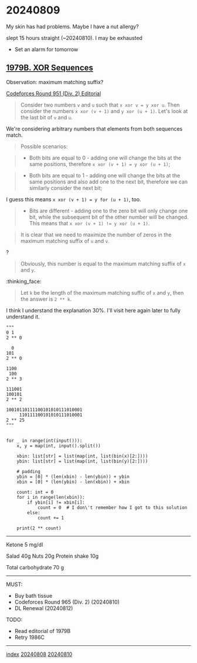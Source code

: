 <head><meta name="viewport" content="width=device-width, initial-scale=1.0, user-scalable=yes" /><meta charset="UTF-8"></head>

# 20240809

My skin has had problems. Maybe I have a nut allergy?

slept 15 hours straight (~20240810). I may be exhausted

- Set an alarm for tomorrow

## [1979B. XOR Sequences](https://codeforces.com/problemset/problem/1979/B)

Observation: maximum matching suffix?

[Codeforces Round 951 (Div. 2) Editorial](https://codeforces.com/blog/entry/130213)

> Consider two numbers `v` and `u` such that `x xor v = y xor u`. Then consider the numbers `x xor (v + 1)` and `y xor (u + 1)`. Let\'s look at the last bit of `v` and `u`.

We\'re considering arbitrary numbers that elements from both sequences match.

> Possible scenarios:

> - Both bits are equal to 0 - adding one will change the bits at the same positions, therefore `x xor (v + 1) = y xor (u + 1)`;

> - Both bits are equal to 1 - adding one will change the bits at the same positions and also add one to the next bit, therefore we can similarly consider the next bit;

I guess this means `x xor (v + 1) = y for (u + 1)`, too.

> - Bits are different - adding one to the zero bit will only change one bit, while the subsequent bit of the other number will be changed. This means that `x xor (v + 1) != y xor (u + 1)`.

> It is clear that we need to maximize the number of zeros in the maximum matching suffix of `u` and `v`.

?

> Obviously, this number is equal to the maximum matching suffix of `x` and `y`.

:thinking\_face:

> Let `k` be the length of the maximum matching suffic of `x` and `y`, then the answer is `2 ** k`.

I think I understand the explanation 30%. I\'ll visit here again later to fully understand it.

```
"""
0 1
2 ** 0

  0
101
2 ** 0

1100
 100
2 ** 3

111001
100101
2 ** 2

10010110111100101010111010001
     110111100101010111010001
2 ** 25
"""


for _ in range(int(input())):
    x, y = map(int, input().split())

    xbin: list[str] = list(map(int, list(bin(x)[2:])))
    ybin: list[str] = list(map(int, list(bin(y)[2:])))

    # padding
    ybin = [0] * (len(xbin) - len(ybin)) + ybin
    xbin = [0] * (len(ybin) - len(xbin)) + xbin

    count: int = 0
    for i in range(len(xbin)):
        if ybin[i] != xbin[i]:
            count = 0  # I don\'t remember how I got to this solution
        else:
            count += 1

    print(2 ** count)
```
---

Ketone 5 mg/dl

Salad 40g
Nuts 20g
Protein shake 10g

Total carbohydrate 70 g

---

MUST:

- Buy bath tissue
- Codeforces Round 965 (Div. 2) (20240810)
- DL Renewal (20240812)

TODO:

- Read editorial of 1979B
- Retry 1986C

---

[index](../../index.html)
[20240808](20240808.html)
[20240810](20240810.html)
